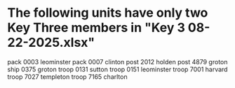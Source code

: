 # The following units have only two Key Three members in "Key 3 08-22-2025.xlsx"
pack 0003 leominster
pack 0007 clinton
post 2012 holden
post 4879 groton
ship 0375 groton
troop 0131 sutton
troop 0151 leominster
troop 7001 harvard
troop 7027 templeton
troop 7165 charlton
